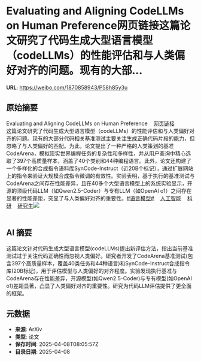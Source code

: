 # Evaluating and Aligning CodeLLMs on Human Preference网页链接这篇论文研究了代码生成大型语言模型（codeLLMs）的性能评估和与人类偏好对齐的问题。现有的大部...

**URL**: https://weibo.com/1870858943/P58h85y3u

## 原始摘要

Evaluating and Aligning CodeLLMs on Human Preference<a href="https://weibo.cn/sinaurl?u=https%3A%2F%2Fwww.aminer.cn%2Fpub%2F67565a4bae8580e7ff8e0fbd%2F%3Ff%3Dwb" data-hide=""><span class="url-icon"><img style="width: 1rem;height: 1rem" src="https://h5.sinaimg.cn/upload/2015/09/25/3/timeline_card_small_web_default.png" referrerpolicy="no-referrer"></span><span class="surl-text">网页链接</span></a><br>这篇论文研究了代码生成大型语言模型（codeLLMs）的性能评估和与人类偏好对齐的问题。现有的大部分代码相关基准测试主要关注生成正确代码片段的能力，但忽略了与人类偏好的匹配。为此，论文提出了一种严格的人类策划的基准CodeArena，模拟现实世界编程任务的复杂性和多样性，并从用户查询中精心选取了397个高质量样本，涵盖了40个类别和44种编程语言。此外，论文还构建了一个多样化的合成指令语料库SynCode-Instruct（近20B个标记），通过扩展网站上的指令来验证大规模合成指令微调的有效性。实验表明，基于执行的基准测试与CodeArena之间存在性能差异，且在40多个大型语言模型上的系统实验显示，开源的顶级代码LLM（如Qwen2.5-Coder）与专有LLM（如OpenAI o1）之间存在显著的性能差距，突显了与人类偏好对齐的重要性。<a href="https://m.weibo.cn/search?containerid=231522type%3D1%26t%3D10%26q%3D%23%E8%AF%AD%E8%A8%80%E6%A8%A1%E5%9E%8B%23" data-hide=""><span class="surl-text">#语言模型#</span></a><a href="https://m.weibo.cn/p/index?extparam=%E4%BA%BA%E5%B7%A5%E6%99%BA%E8%83%BD&amp;containerid=100808f068f0dad74789bee210163c40a4b50d" data-hide=""><span class="url-icon"><img style="width: 1rem;height: 1rem" src="https://n.sinaimg.cn/photo/5213b46e/20180926/timeline_card_small_super_default.png" referrerpolicy="no-referrer"></span><span class="surl-text">人工智能</span></a><a href="https://m.weibo.cn/p/index?extparam=%E7%A7%91%E7%A0%94&amp;containerid=100808a62e87d21630c0abf068bf92641e88be" data-hide=""><span class="url-icon"><img style="width: 1rem;height: 1rem" src="https://n.sinaimg.cn/photo/5213b46e/20180926/timeline_card_small_super_default.png" referrerpolicy="no-referrer"></span><span class="surl-text">科研</span></a><a href="https://m.weibo.cn/p/index?extparam=%E7%A0%94%E7%A9%B6%E7%94%9F&amp;containerid=100808951b26a4a4b4ec29f6ca7f280fccb863" data-hide=""><span class="url-icon"><img style="width: 1rem;height: 1rem" src="https://n.sinaimg.cn/photo/5213b46e/20180926/timeline_card_small_super_default.png" referrerpolicy="no-referrer"></span><span class="surl-text">研究生</span></a><img style="" src="https://tvax4.sinaimg.cn/large/6f830abfly1hwmt504ez9j22bt17pnpd.jpg" referrerpolicy="no-referrer"><br><br>

## AI 摘要

这篇论文针对代码生成大型语言模型(codeLLMs)提出新评估方法，指出当前基准测试过于关注代码正确性而忽视人类偏好。研究者开发了CodeArena基准测试(包含397个高质量样本，覆盖40类任务和44种语言)和SynCode-Instruct合成指令库(20B标记)，用于评估模型与人类偏好的对齐程度。实验发现执行基准与CodeArena存在性能差异，开源模型(如Qwen2.5-Coder)与专有模型(如OpenAI o1)差距显著，凸显了人类偏好对齐的重要性。研究为代码LLM评估提供了更全面的框架。

## 元数据

- **来源**: ArXiv
- **类型**: 论文
- **保存时间**: 2025-04-08T08:05:57Z
- **目录日期**: 2025-04-08
